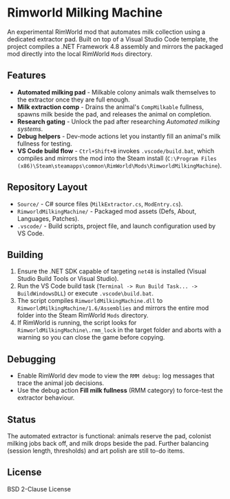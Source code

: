 ﻿# Rimworld Milking Machine

An experimental RimWorld mod that automates milk collection using a dedicated extractor pad. Built on top of a Visual Studio Code template, the project compiles a .NET Framework 4.8 assembly and mirrors the packaged mod directly into the local RimWorld `Mods` directory.

## Features
- **Automated milking pad** - Milkable colony animals walk themselves to the extractor once they are full enough.
- **Milk extraction comp** - Drains the animal's `CompMilkable` fullness, spawns milk beside the pad, and releases the animal on completion.
- **Research gating** - Unlock the pad after researching *Automated milking systems*.
- **Debug helpers** - Dev-mode actions let you instantly fill an animal's milk fullness for testing.
- **VS Code build flow** - `Ctrl+Shift+B` invokes `.vscode/build.bat`, which compiles and mirrors the mod into the Steam install (`C:\Program Files (x86)\Steam\steamapps\common\RimWorld\Mods\RimworldMilkingMachine`).

## Repository Layout
- `Source/` - C# source files (`MilkExtractor.cs`, `ModEntry.cs`).
- `RimworldMilkingMachine/` - Packaged mod assets (Defs, About, Languages, Patches).
- `.vscode/` - Build scripts, project file, and launch configuration used by VS Code.

## Building
1. Ensure the .NET SDK capable of targeting `net48` is installed (Visual Studio Build Tools or Visual Studio).
2. Run the VS Code build task (`Terminal -> Run Build Task... -> BuildWindowsDLL`) or execute `.vscode\build.bat`.
3. The script compiles `RimworldMilkingMachine.dll` to `RimworldMilkingMachine/1.6/Assemblies` and mirrors the entire mod folder into the Steam RimWorld `Mods` directory.
4. If RimWorld is running, the script looks for `RimworldMilkingMachine\.rmm_lock` in the target folder and aborts with a warning so you can close the game before copying.

## Debugging
- Enable RimWorld dev mode to view the `RMM debug:` log messages that trace the animal job decisions.
- Use the debug action **Fill milk fullness** (RMM category) to force-test the extractor behaviour.

## Status
The automated extractor is functional: animals reserve the pad, colonist milking jobs back off, and milk drops beside the pad. Further balancing (session length, thresholds) and art polish are still to-do items.

## License
BSD 2-Clause License
